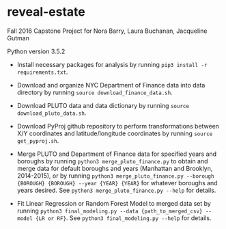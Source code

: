 # reveal-estate
Fall 2016 Capstone Project for Nora Barry, Laura Buchanan, Jacqueline Gutman

Python version 3.5.2

* Install necessary packages for analysis by running `pip3 install -r requirements.txt`.

* Download and organize NYC Department of Finance data into data directory by running `source download_finance_data.sh`.

* Download PLUTO data and data dictionary by running `source download_pluto_data.sh`.

* Download PyProj github repository to perform transformations between X/Y coordinates and latitude/longitude coordinates by running `source get_pyproj.sh`.

* Merge PLUTO and Department of Finance data for specified years and boroughs by running `python3 merge_pluto_finance.py` to obtain and merge data for default boroughs and years (Manhattan and Brooklyn, 2014-2015), or by running `python3 merge_pluto_finance.py --borough {BOROUGH} {BOROUGH} --year {YEAR} {YEAR}` for whatever boroughs and years desired. See `python3 merge_pluto_finance.py --help` for details.

* Fit Linear Regression or Random Forest Model to merged data set by running `python3 final_modeling.py --data {path_to_merged_csv} --model {LR or RF}`. See `python3 final_modeling.py --help` for details.

